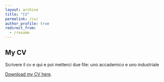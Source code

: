 ```yaml
---
layout: archive
title: "CV"
permalink: /cv/
author_profile: true
redirect_from:
  - /resume
---
```


## My CV

Scrivere il cv e qui e poi metterci due file: uno accademico e uno industriale

<a href="https://drive.google.com/file/d/1BKe1wivwCmlu0GDA21YVMV_vCeu7v48k/view?usp=sharing">Download my CV here</a>.
